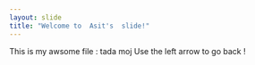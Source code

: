 ```yaml
---
layout: slide
title: "Welcome to  Asit's  slide!"
---
```

This is my awsome file : tada moj
Use the left arrow to go back !
